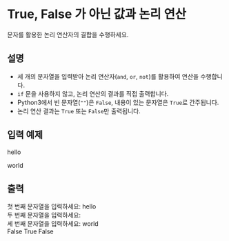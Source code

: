 # True, False 가 아닌 값과 논리 연산
문자를 활용한 논리 연산자의 결합을 수행하세요.

## 설명
- 세 개의 문자열을 입력받아 논리 연산자(`and`, `or`, `not`)를 활용하여 연산을 수행합니다.
- `if` 문을 사용하지 않고, 논리 연산의 결과를 직접 출력합니다.
- Python3에서 빈 문자열(`""`)은 `False`, 내용이 있는 문자열은 `True`로 간주됩니다.
- 논리 연산 결과는 `True` 또는 `False`만 출력됩니다.

## 입력 예제
hello  
   
world

## 출력
첫 번째 문자열을 입력하세요: hello  
두 번째 문자열을 입력하세요:   
세 번째 문자열을 입력하세요: world  
False
True
False